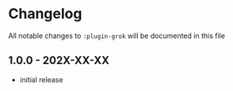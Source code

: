 # Changelog

All notable changes to `:plugin-grok` will be documented in this file

## 1.0.0 - 202X-XX-XX

- initial release
